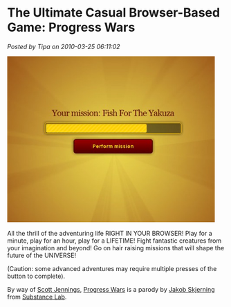 # The Ultimate Casual Browser-Based Game: Progress Wars

*Posted by Tipa on 2010-03-25 06:11:02*

[![](../../../uploads/2010/03/Fullscreen-capture-3252010-70110-AM-480x384.jpg "Progress Wars!")](http://progresswars.com/)

All the thrill of the adventuring life RIGHT IN YOUR BROWSER! Play for a minute, play for an hour, play for a LIFETIME! Fight fantastic creatures from your imagination and beyond! Go on hair raising missions that will shape the future of the UNIVERSE!

(Caution: some advanced adventures may require multiple presses of the button to complete).

By way of [Scott Jennings](http://www.mmorpg.com/showFeature.cfm/feature/4097/page/2), [Progress Wars](http://progresswars.com/) is a parody by [Jakob Skjerning](http://mentalized.net "Expert web developer specialized in Ruby on Rails") from [Substance Lab](http://substancelab.com "Freelance webdevelopment for startups and small/medium businesses").

